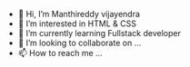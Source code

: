 - 👋 Hi, I’m Manthireddy vijayendra
- 👀 I’m interested in HTML & CSS
- 🌱 I’m currently learning Fullstack developer
- 💞️ I’m looking to collaborate on ...
- 📫 How to reach me ...

<!---
vijay99669/vijay99669 is a ✨ special ✨ repository because its `README.md` (this file) appears on your GitHub profile.
You can click the Preview link to take a look at your changes.
--->
